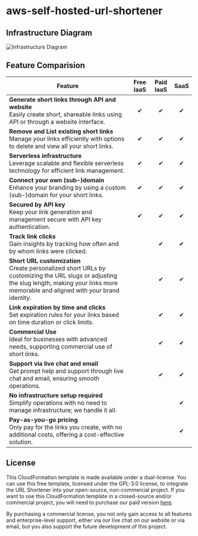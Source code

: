 # aws-self-hosted-url-shortener

## Infrastructure Diagram

![Infrastructure Diagram](https://cdn.silverlining.cloud/cloudformation-url-shortener/aws-self-hosted-url-shortener-github.png)

## Feature Comparision

| Feature                                           | Free IaaS | Paid IaaS | SaaS |
|---------------------------------------------------|:---------:|:---------:|:----:|
| **Generate short links through API and website**  <br> Easily create short, shareable links using API or through a website interface. |     ✔     |     ✔     |  ✔   |
| **Remove and List existing short links**          <br> Manage your links efficiently with options to delete and view all your short links. |     ✔     |     ✔     |  ✔   |
| **Serverless infrastructure**                     <br> Leverage scalable and flexible serverless technology for efficient link management. |     ✔     |     ✔     |  ✔   |
| **Connect your own (sub-)domain**                 <br> Enhance your branding by using a custom (sub-)domain for your short links. |     ✔     |     ✔     |  ✔   |
| **Secured by API key**                            <br> Keep your link generation and management secure with API key authentication. |     ✔     |     ✔     |  ✔   |
| **Track link clicks**                             <br> Gain insights by tracking how often and by whom links were clicked. |           |     ✔     |  ✔   |
| **Short URL customization**                       <br> Create personalized short URLs by customizing the URL slugs or adjusting the slug length, making your links more memorable and aligned with your brand identity. |           |     ✔     |  ✔   |
| **Link expiration by time and clicks**            <br> Set expiration rules for your links based on time duration or click limits. |           |     ✔     |  ✔   |
| **Commercial Use**                                <br> Ideal for businesses with advanced needs, supporting commercial use of short links. |           |     ✔     |  ✔   |
| **Support via live chat and email**               <br> Get prompt help and support through live chat and email, ensuring smooth operations. |           |     ✔     |  ✔   |
| **No infrastructure setup required**              <br> Simplify operations with no need to manage infrastructure; we handle it all. |           |           |  ✔   |
| **Pay-as-you-go pricing**                         <br> Only pay for the links you create, with no additional costs, offering a cost-effective solution. |           |           |  ✔   |




## License

This CloudFormation template is made available under a dual-license. You can use this free template, licensed under the GPL-3.0 license, to integrate the URL Shortener into your open-source, non-commercial project. If you want to use this CloudFormation template in a closed-source and/or commercial project, you will need to purchase our paid version [here]([URL](https://aws.amazon.com/marketplace/pp/prodview-y3fqwgluejol6)).

By purchasing a commercial license, you not only gain access to all features and enterprise-level support, either via our live chat on our website or via email, but you also support the future development of this project.
